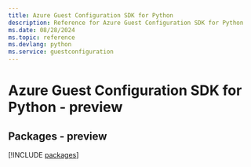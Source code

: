 ```yaml
---
title: Azure Guest Configuration SDK for Python
description: Reference for Azure Guest Configuration SDK for Python
ms.date: 08/28/2024
ms.topic: reference
ms.devlang: python
ms.service: guestconfiguration
---
```

# Azure Guest Configuration SDK for Python - preview
## Packages - preview
[!INCLUDE [packages](guest-configuration-index.md)]